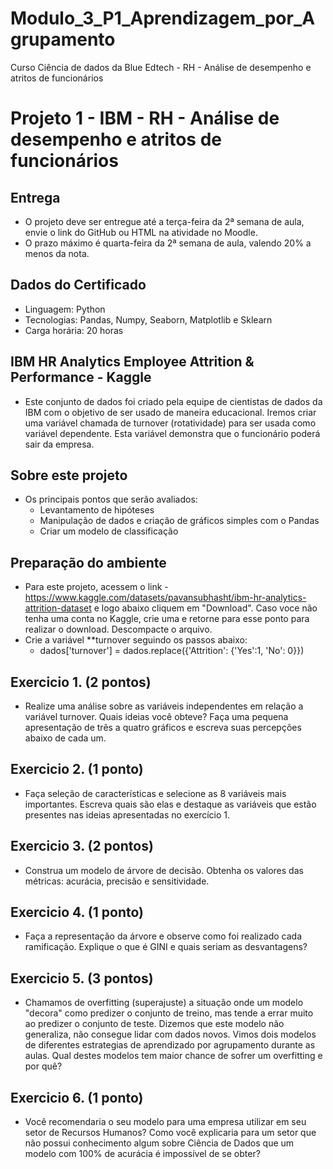# Modulo_3_P1_Aprendizagem_por_Agrupamento
 Curso Ciência de dados da Blue Edtech - RH - Análise de desempenho e atritos de funcionários
 
 
# Projeto 1 - IBM - RH - Análise de desempenho e atritos de funcionários

## Entrega
 - O projeto deve ser entregue até a terça-feira da 2ª semana de aula, envie o link do GitHub ou HTML na atividade no Moodle.
 - O prazo máximo é quarta-feira da 2ª semana de aula, valendo 20% a menos da nota.

## Dados do Certificado
 - Linguagem: Python
 - Tecnologias: Pandas, Numpy, Seaborn, Matplotlib e Sklearn
 - Carga horária: 20 horas

## IBM HR Analytics Employee Attrition & Performance - Kaggle
 - Este conjunto de dados foi criado pela equipe de cientistas de dados da IBM com o objetivo de ser usado de maneira educacional. Iremos criar uma variável chamada de turnover (rotatividade) para ser usada como variável dependente. Esta variável demonstra que o funcionário poderá sair da empresa.

## Sobre este projeto
 - Os principais pontos que serão avaliados:
   - Levantamento de hipóteses
   - Manipulação de dados e criação de gráficos simples com o Pandas
   - Criar um modelo de classificação

## Preparação do ambiente
 - Para este projeto, acessem o link - https://www.kaggle.com/datasets/pavansubhasht/ibm-hr-analytics-attrition-dataset e logo abaixo cliquem em "Download". Caso voce não tenha uma conta no Kaggle, crie uma e retorne para esse ponto para realizar o download. Descompacte o arquivo.
 - Crie a variável **turnover seguindo os passos abaixo:
   - dados['turnover'] = dados.replace({'Attrition': {'Yes':1, 'No': 0}})

## Exercicio 1. (2 pontos)
 - Realize uma análise sobre as variáveis independentes em relação a variável turnover. Quais ideias você obteve? Faça uma pequena apresentação de três a quatro gráficos e escreva suas percepções abaixo de cada um.

## Exercicio 2. (1 ponto)
 - Faça seleção de características e selecione as 8 variáveis mais importantes. Escreva quais são elas e destaque as variáveis que estão presentes nas ideias apresentadas no exercício 1.

## Exercicio 3. (2 pontos)
 - Construa um modelo de árvore de decisão. Obtenha os valores das métricas: acurácia, precisão e sensitividade.

## Exercicio 4. (1 ponto)
 - Faça a representação da árvore e observe como foi realizado cada ramificação. Explique o que é GINI e quais seriam as desvantagens?

## Exercicio 5. (3 pontos)
 - Chamamos de overfitting (superajuste) a situação onde um modelo "decora" como predizer o conjunto de treino, mas tende a errar muito ao predizer o conjunto de teste. Dizemos que este modelo não generaliza, não consegue lidar com dados novos. Vimos dois modelos de diferentes estrategias de aprendizado por agrupamento durante as aulas. Qual destes modelos tem maior chance de sofrer um overfitting e por quê?
## Exercicio 6. (1 ponto)
 - Você recomendaria o seu modelo para uma empresa utilizar em seu setor de Recursos Humanos? Como você explicaria para um setor que não possui conhecimento algum sobre Ciência de Dados que um modelo com 100% de acurácia é impossível de se obter? 
